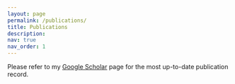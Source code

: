 ```yaml
---
layout: page
permalink: /publications/
title: Publications
description: 
nav: true
nav_order: 1
---
```


Please refer to my [Google Scholar](https://scholar.google.com/citations?user=hJlsDfAAAAAJ) page for the most up-to-date publication record.
<!-- _pages/publications.md -->
<!-- <div class="publications"> -->

<!-- {% bibliography -f {{ site.scholar.bibliography }} %} -->

<!-- Please refer to my [Google Scholar](https://scholar.google.com/citations?user=hJlsDfAAAAAJ) page for the most up-to-date publication record. -->


<!-- </div> -->
